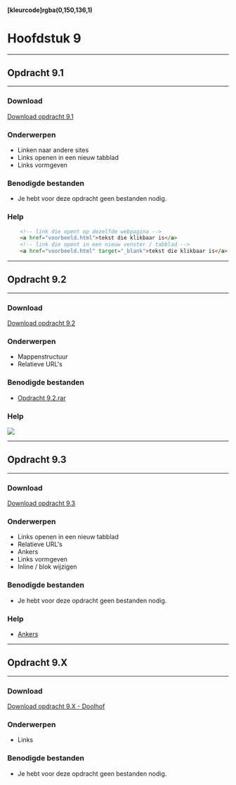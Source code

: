 #### [kleurcode]rgba(0,150,136,1)

# Hoofdstuk 9

---
## Opdracht 9.1
---

### Download
<a href="https://elo.kw1c.nl/CMS/Studie/811%20ICT-Academie/811%20VakkenInhoud/%5BB.14%20HTM%5D%20HTMLCSS/Productie/02.%20Opdrachten/Hoofdstuk%209/Opdracht%209.1.pdf" target="_blank">Download opdracht 9.1</a>

### Onderwerpen
*   Linken naar andere sites
*   Links openen in een nieuw tabblad
*   Links vormgeven

### Benodigde bestanden
*   Je hebt voor deze opdracht geen bestanden nodig.

### Help
```html
    <!-- link die opent op dezelfde webpagina -->
    <a href="voorbeeld.html">tekst die klikbaar is</a>
    <!-- link die opent in een nieuw venster / tabblad -->
    <a href="voorbeeld.html" target="_blank">tekst die klikbaar is</a>
```

---
## Opdracht 9.2
---

### Download
<a href="https://elo.kw1c.nl/CMS/Studie/811%20ICT-Academie/811%20VakkenInhoud/%5BB.14%20HTM%5D%20HTMLCSS/Productie/02.%20Opdrachten/Hoofdstuk%209/Opdracht%209.2.pdf" target="_blank">Download opdracht 9.2</a>

### Onderwerpen
*   Mappenstructuur
*   Relatieve URL's

### Benodigde bestanden
*   <a href="https://elo.kw1c.nl/CMS/Studie/811%20ICT-Academie/811%20VakkenInhoud/%5BB.14%20HTM%5D%20HTMLCSS/Productie/02.%20Opdrachten/Hoofdstuk%209/Resources/Opdracht%209.2.rar" target="_blank">Opdracht 9.2.rar</a>

### Help
<img src="https://elo.kw1c.nl/CMS/Studie/811%20ICT-Academie/811%20VakkenInhoud/%5BB.14%20HTM%5D%20HTMLCSS/Productie/02.%20Opdrachten/Hoofdstuk%209/Resources/relatieveurl.jpg"> 

---
## Opdracht 9.3
---

### Download
<a href="https://elo.kw1c.nl/CMS/Studie/811%20ICT-Academie/811%20VakkenInhoud/%5BB.14%20HTM%5D%20HTMLCSS/Productie/02.%20Opdrachten/Hoofdstuk%209/Opdracht%209.3.pdf" target="_blank">Download opdracht 9.3</a>

### Onderwerpen
*   Links openen in een nieuw tabblad
*   Relatieve URL's
*   Ankers
*   Links vormgeven
*   Inline / blok wijzigen

### Benodigde bestanden
*   Je hebt voor deze opdracht geen bestanden nodig.

### Help
*   <a href="https://www.w3schools.com/tags/tryit.asp?filename=tryhtml5_a_href_anchor" target="_blank">Ankers</a>

---
## Opdracht 9.X
---

### Download
<a href="https://elo.kw1c.nl/CMS/Studie/811%20ICT-Academie/811%20VakkenInhoud/%5BB.14%20HTM%5D%20HTMLCSS/Productie/02.%20Opdrachten/Hoofdstuk%209/Opdracht%209.X%20-%20Doolhof.pdf" target="_blank">Download opdracht 9.X - Doolhof</a>

### Onderwerpen
*   Links

### Benodigde bestanden
*   Je hebt voor deze opdracht geen bestanden nodig.
